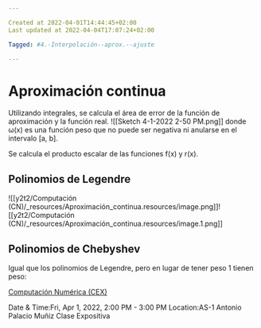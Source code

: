 ```yaml
---

Created at 2022-04-01T14:44:45+02:00
Last updated at 2022-04-04T17:07:24+02:00

Tagged: #4.-Interpolación--aprox.--ajuste

---
```


# Aproximación continua
Utilizando integrales, se calcula el área de error de la función de aproximación y la función real.
![[Sketch 4-1-2022 2-50 PM.png]]
donde ω(x) es una función peso que no puede ser negativa ni anularse en el intervalo [a, b].

Se calcula el producto escalar de las funciones f(x) y r(x).


## Polinomios de Legendre

![[y2t2/Computación (CN)/_resources/Aproximación_continua.resources/image.png]]![[y2t2/Computación (CN)/_resources/Aproximación_continua.resources/image.1.png]]


## Polinomios de Chebyshev

Igual que los polinomios de Legendre, pero en lugar de tener peso 1 tienen peso:


[Computación Numérica (CEX)](https://www.google.com/calendar/event?eid=XzhkOWxjZ3JmZHByNmFzams2OWgzZW9waDY5aGowY2oyY2dvM2VvcjRjb3E2Mm9wajZjc2pjZHBoNjFnbWFkOWg3NWowIHVuZGVyc2NvcmViaXNAbQ)

Date & Time:Fri, Apr 1, 2022, 2:00 PM - 3:00 PM
Location:AS-1
Antonio Palacio Muñiz Clase Expositiva


